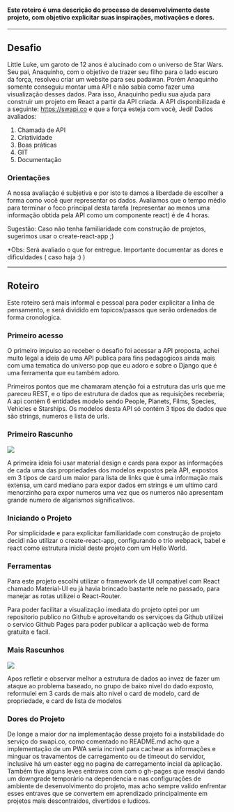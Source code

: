 #### Este roteiro é uma descrição do processo de desenvolvimento deste projeto, com objetivo explicitar suas inspirações, motivações e dores.



------



## Desafio

Little Luke, um garoto de 12 anos é alucinado com o universo de Star Wars. Seu pai,
Anaquinho, com o objetivo de trazer seu filho para o lado escuro da força, resolveu criar
um website para seu padawan. Porém Anaquinho somente conseguiu montar uma API
e não sabia como fazer uma visualização desses dados. Para isso, Anaquinho pediu sua
ajuda para construir um projeto em React a partir da API criada. A API disponibilizada é
a seguinte: https://swapi.co e que a força esteja com você, Jedi!
Dados avaliados:

1. Chamada de API
2. Criatividade
3. Boas práticas
4. GIT
5. Documentação

### Orientações

A nossa avaliação é subjetiva e por isto te damos a liberdade de escolher a forma como
você quer representar os dados. Avaliamos que o tempo médio para terminar o foco
principal desta tarefa (representar ao menos uma informação obtida pela API como um
componente react) é de 4 horas.

Sugestão: Caso não tenha familiaridade com construção de projetos, sugerimos usar o
create-react-app ;)

*Obs: Será avaliado o que for entregue. Importante documentar as dores e dificuldades
( caso haja :) )



------



## Roteiro

Este roteiro será mais informal e pessoal para poder explicitar a linha de pensamento, e será dividido em topicos/passos que serão ordenados de forma cronologica.



### Primeiro acesso

O primeiro impulso ao receber o desafio foi acessar a API proposta, achei muito legal a ideia de uma API publica para fins pedagogicos ainda mais com uma tematica do universo pop que eu adoro e sobre o Django que é uma ferramenta que eu também adoro.

Primeiros pontos que me chamaram atenção foi a estrutura das urls que me pareceu REST,  e o tipo de estrutura de dados que as requisições receberia; A api contém 6 entidades modelo sendo People, Planets, Films, Species, Vehicles e Starships. Os modelos desta API só contém 3 tipos de dados que são strings, numeros e lista de urls.

### Primeiro Rascunho

![](https://i.imgur.com/3lIQDMI.jpg)

A primeira ideia foi usar material design e cards para expor as informações de cada uma das propriedades dos modelos expostos pela API, expostos em 3 tipos de card um maior para lista de links que é uma informação mais extensa, um card mediano para expor dados em strings e um ultimo card menorzinho para expor numeros uma vez que os numeros não apresentam grande numero de algarismos significativos. 

### Iniciando o Projeto

Por simplicidade e para explicitar familiaridade com construção de projeto decidi não utilizar o create-react-app, configurando o trio webpack, babel e react como estrutura inicial deste projeto com um Hello World.

### Ferramentas

Para este projeto escolhi utilizar o framework de UI compatível com React chamado Material-UI eu já havia brincado bastante nele no passado, para manejar as rotas utilizei o React-Router. 

Para poder facilitar a visualização imediata do projeto optei por um repositorio publico no Github e aproveitando os serviçoes da Github utilizei o servico Github Pages para poder publicar a aplicação web de forma gratuita e facil.

### Mais Rascunhos



![](https://i.imgur.com/OObjkYS.jpg)

Apos refletir e observar melhor a estrutura de dados ao invez de fazer um ataque ao problema baseado, no grupo de baixo nivel do dado exposto, reformulei em 3 cards de mais alto nivel o card de modelo, card de propriedade, e card de lista de modelos 

### Dores do  Projeto

De longe a maior dor na implementação desse projeto foi a instabilidade do serviço do swapi.co, como comentado no README.md acho que a implementação de um PWA seria incrivel para cachear as informações e minguar os travamentos de carregamento ou de timeout do servidor, inclusive há um easter egg no pagina de carregamento incial da aplicação.
Também tive alguns leves entraves com com o gh-pages que resolvi dando um downgrade temporário na dependencia e nas configurações de ambiente de desenvolvimento do projeto, mas acho sempre valido enfrentar esses entraves que se convertem em aprendizado principalmente em projetos mais descontraidos, divertidos e ludicos. 